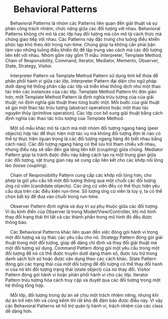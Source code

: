 # &nbsp;&nbsp;&nbsp;&nbsp;Behavioral Patterns

&nbsp;&nbsp;&nbsp;&nbsp;Behavioral Patterns là nhóm các Patterns liên quan đến giải thuật và sự phân công trách nhiệm, chức năng giữa các đối tượng với nhau. Behavioral Patterns không chỉ mô tả các lớp hay đối tượng mà còn mô tả cách thức mà chúng giao tiếp với nhau. Các Patterns này đặc trưng cho luồng điều khiển phức tạp khó theo dõi trong run-time. Chúng giúp ta không cần phải bận tâm vào những luồng điều khiển đó để tập trung vào cách mà các đối tượng liên kết với nhau. Nhóm gồm này gồm 11 mẫu: Interpreter, Template Method, Chain of Responsibility, Command, Iterator, Mediator, Memento, Observer, State, Strategy, Visitor.

&nbsp;&nbsp;&nbsp;&nbsp;Interpreter Pattern và Template Method Pattern sử dụng tính kế thừa để phân phối hành vi giữa các lớp. Interpreter Pattern đại diện cho ngữ pháp dưới dạng hệ thống phân cấp các lớp và triển khai thông dịch như một thao tác trên các instances của các lớp. Template Method Pattern thì đơn giản hơn, một Template Method Pattern là định nghĩa trừu tượng của của giải thuật; nó định nghĩa giải thuật theo từng bước một. Mỗi bước của giải thuật sẽ gọi một thao tác trừu tượng (abstract operation) hoặc một thao tác nguyên thủy (primitive operation). Các lớp con bổ sung giải thuật bằng cách định nghĩa các thao tác trừu tượng của Template Method.

&nbsp;&nbsp;&nbsp;&nbsp;Một số mẫu khác mô tả cách mà một nhóm đối tượng ngang hàng (peer objects) hợp tác để thực hiện một tác vụ mà không đối tượng đơn lẻ nào có thể tự thực hiện (quan trọng là các đối tượng ngang hàng đó biết nhau bằng cách nào). Các đối tượng ngang hàng có thể lưu trữ tham chiếu với nhau, nhưng điều này sẽ dẫn đến gia tăng liên kết (coupling) giữa chúng. Mediator Pattern giúp ta tránh được điều này bằng cách tạo ra một trung gian giữa các đối tượng, vật trung gian này sẽ cung cấp liên kết cho các khớp nối lỏng lẻo (loose coupling).

&nbsp;&nbsp;&nbsp;&nbsp;Chain of Responsibility Pattern cung cấp các khớp nối lóng hơn, cho phép ta gửi yêu cầu tới một đối tượng thông qua một chuỗi các đối tượng ứng cử viên (candidate objects). Các ứng cử viên đều có thể thực hiện yêu cầu dựa trên các điều kiện run-time. Số lượng ứng cử viên là tùy ý, ta có thể chọn bất kỳ để đưa vào chuỗi trong run-time.

&nbsp;&nbsp;&nbsp;&nbsp;Observer Pattern định nghĩa và duy trì sự phụ thuộc giữa các đối tượng. Ví dụ kinh điển của Observer là trong Model/View/Controller, khi mô hình thay đổi trạng thái thì tất cả các thành phần trong mô hình đó đều được thông báo.

&nbsp;&nbsp;&nbsp;&nbsp;Các Behavioral Patterns khác liên quan đến việc đóng gói hành vi trong một đối tượng và ủy thác các yêu cầu cho nó. Strategy Pattern đóng gói giải thuật trong một đối tượng, giúp dễ dàng chỉ định và thay đổi giải thuật mà một đối tượng sử dụng. Command Pattern đóng gói một yêu cầu trong một đối tượng để nó có thể được truyền dưới dạng tham số, được lưu trữ trong danh sách lịch sử hoặc được vận dụng theo các cách khác. State Pattern đóng gói các trạng thái của một đối tượng để đối tượng có thể thay đổi hành vi của nó khi đối tượng trạng thái (state object) của nó thay đổi. Visitor Pattern đóng gói hành vi hoặc phân phối hành vi cho các lớp. Iterator Pattern trừu tượng hóa cách truy cập và duyệt qua các đối tượng trong một hệ thống tổng hợp.

&nbsp;&nbsp;&nbsp;&nbsp;Mỗi lớp, đối tượng trong dự án sẽ chịu một trách nhiệm riêng, nhưng khi dự án trở nên lớn và công kềnh thì rất khó để đảm bảo được điều này. Vì vậy các Behavioral Patterns sẽ hỗ trợ quản lý hành vi, trách nhiệm của các class dễ dàng hơn.
